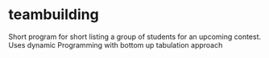 # teambuilding
Short program for short listing a group of students for an upcoming contest. Uses dynamic Programming with bottom up tabulation approach